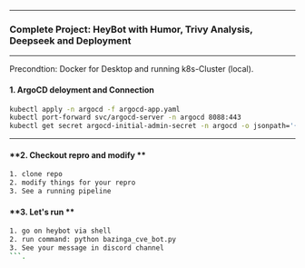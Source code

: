 
---

### **Complete Project: HeyBot with Humor, Trivy Analysis, Deepseek and Deployment**

---

Precondtion: Docker for Desktop and running k8s-Cluster (local).

#### **1. ArgoCD deloyment and Connection**

```bash
kubectl apply -n argocd -f argocd-app.yaml
kubectl port-forward svc/argocd-server -n argocd 8088:443
kubectl get secret argocd-initial-admin-secret -n argocd -o jsonpath='{.data.password}' | base64 -d
```

---
#### **2. Checkout repro and modify **
```bash
1. clone repo 
2. modify things for your repro
3. See a running pipeline
```

#### **3. Let's run **
```bash
1. go on heybot via shell
2. run command: python bazinga_cve_bot.py
3. See your message in discord channel
```.